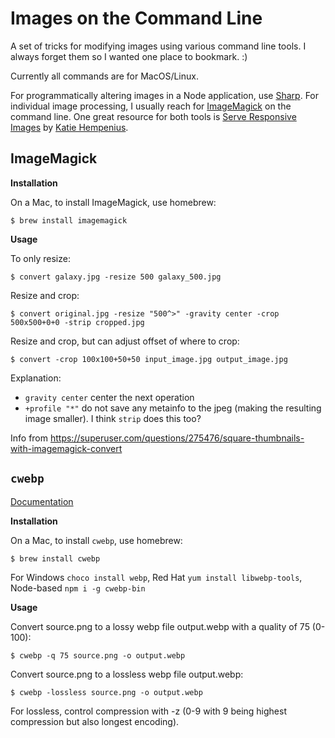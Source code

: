# Images on the Command Line

A set of tricks for modifying images using various command line tools. I always forget them so I wanted one place to bookmark. :)

Currently all commands are for MacOS/Linux.

For programmatically altering images in a Node application, use [Sharp](https://www.npmjs.com/package/sharp). For individual image processing, I usually reach for [ImageMagick](https://www.imagemagick.org/script/index.php) on the command line. One great resource for both tools is [Serve Responsive Images](https://web.dev/serve-responsive-images) by [Katie Hempenius](https://twitter.com/katiehempenius).

## ImageMagick

**Installation**

On a Mac, to install ImageMagick, use homebrew:

```
$ brew install imagemagick
```

**Usage**

To only resize:

```
$ convert galaxy.jpg -resize 500 galaxy_500.jpg
```

Resize and crop:

```
$ convert original.jpg -resize "500^>" -gravity center -crop 500x500+0+0 -strip cropped.jpg
```

Resize and crop, but can adjust offset of where to crop:

```
$ convert -crop 100x100+50+50 input_image.jpg output_image.jpg
```

Explanation:

- `gravity center` center the next operation
- `+profile "*"` do not save any metainfo to the jpeg (making the resulting image smaller). I think `strip` does this too?

Info from https://superuser.com/questions/275476/square-thumbnails-with-imagemagick-convert

## `cwebp`

[Documentation](https://developers.google.com/speed/webp/docs/cwebp)

**Installation**

On a Mac, to install `cwebp`, use homebrew:

```
$ brew install cwebp
```
For Windows `choco install webp`, Red Hat `yum install libwebp-tools`, Node-based `npm i -g cwebp-bin`

**Usage**

Convert source.png to a lossy webp file output.webp with a quality of 75 (0-100): 

```
$ cwebp -q 75 source.png -o output.webp
```

Convert source.png to a lossless webp file output.webp: 

```
$ cwebp -lossless source.png -o output.webp
```

For lossless, control compression with -z (0-9 with 9 being highest compression but also longest encoding).
